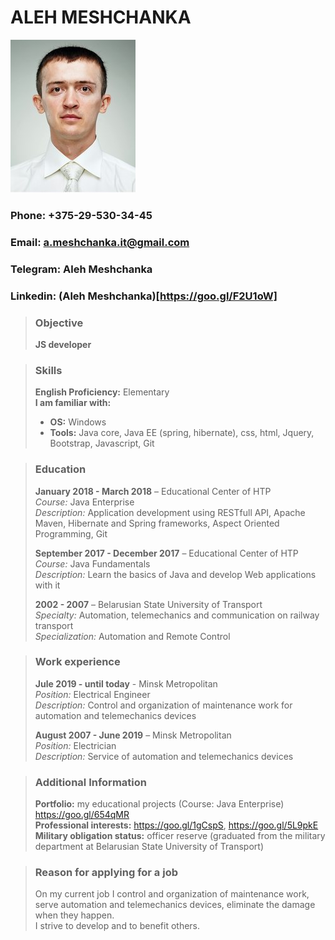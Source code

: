 # ALEH MESHCHANKA
![photo Aleh Meshchanka](/img/photo-cv-AlehMeshchanka.jpg "photo Aleh Meshchanka")

### Phone:     +375-29-530-34-45
### Email:     a.meshchanka.it@gmail.com
### Telegram:  Aleh Meshchanka	
### Linkedin:  (Aleh Meshchanka)[https://goo.gl/F2U1oW]
 
 
> ### Objective
>   
> **JS developer**
 
 
> ### Skills
>
> **English Proficiency:**     Elementary   
> **I am familiar with:**
> - **OS:**   Windows
> - **Tools:**   Java core, Java EE (spring, hibernate), css, html, Jquery, Bootstrap, Javascript, Git
    
   
> ### Education
>   
> **January 2018 - March 2018** – Educational Center of HTP   
> *Course:* Java Enterprise   
> *Description:* Application development using RESTfull API, Apache Maven, Hibernate and Spring frameworks, Aspect Oriented Programming, Git   
>   
> **September 2017 - December 2017** – Educational Center of HTP   
> *Course:*          Java Fundamentals   
> *Description:*     Learn the basics of Java and develop Web applications with it   
>   
> **2002 - 2007** – Belarusian State University of Transport   
> *Specialty:*       Automation, telemechanics and communication on railway transport   
> *Specialization:*  Automation and Remote Control   
   
   
> ### Work experience
>   
> **Jule 2019 - until today** - Minsk Metropolitan   
> *Position:*     Electrical Engineer   
> *Description:*  Control and organization of maintenance work for automation and telemechanics devices   
>   
> **August 2007 - June 2019** – Minsk Metropolitan   
> *Position:*     Electrician   
> *Description:*  Service of automation and telemechanics devices   
>   
   
   
> ### Additional Information
>    
> **Portfolio:**                  my educational projects (Course: Java Enterprise) https://goo.gl/654qMR     
> **Professional interests:**     https://goo.gl/1gCspS, https://goo.gl/5L9pkE    
> **Military obligation status:** officer reserve (graduated from the military department at Belarusian State University of Transport)    
>


> ### Reason for applying for a job    
> On my current job I control and organization of maintenance work, serve automation and telemechanics devices, eliminate the damage when they happen.   
> I strive to develop and to benefit others.    